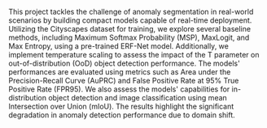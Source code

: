 This project tackles the challenge of anomaly segmentation in real-world scenarios by building compact models capable of real-time deployment. Utilizing the Cityscapes dataset for training, we explore several baseline methods, including Maximum Softmax Probability (MSP), MaxLogit, and Max Entropy, using a pre-trained ERF-Net model. Additionally, we implement temperature scaling to assess the impact of the T parameter on out-of-distribution (OoD) object detection performance.
The models' performances are evaluated using metrics such as Area under the Precision-Recall Curve (AuPRC) and False Positive Rate at 95% True Positive Rate (FPR95). We also assess the models' capabilities for in-distribution object detection and image classification using mean Intersection over Union (mIoU). The results highlight the significant degradation in anomaly detection performance due to domain shift.
